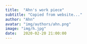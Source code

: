 ```yaml
---
title:  "Ahn's work piece"
subtitle: "Copied from website..."
author: "Ahn"
avatar: "img/authors/ahn.png"
image: "img/h.jpg"
date:   2020-02-20 21:00:00
---
```


